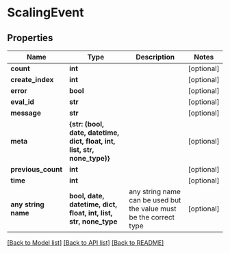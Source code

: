 # ScalingEvent


## Properties
Name | Type | Description | Notes
------------ | ------------- | ------------- | -------------
**count** | **int** |  | [optional] 
**create_index** | **int** |  | [optional] 
**error** | **bool** |  | [optional] 
**eval_id** | **str** |  | [optional] 
**message** | **str** |  | [optional] 
**meta** | **{str: (bool, date, datetime, dict, float, int, list, str, none_type)}** |  | [optional] 
**previous_count** | **int** |  | [optional] 
**time** | **int** |  | [optional] 
**any string name** | **bool, date, datetime, dict, float, int, list, str, none_type** | any string name can be used but the value must be the correct type | [optional]

[[Back to Model list]](../README.md#documentation-for-models) [[Back to API list]](../README.md#documentation-for-api-endpoints) [[Back to README]](../README.md)


